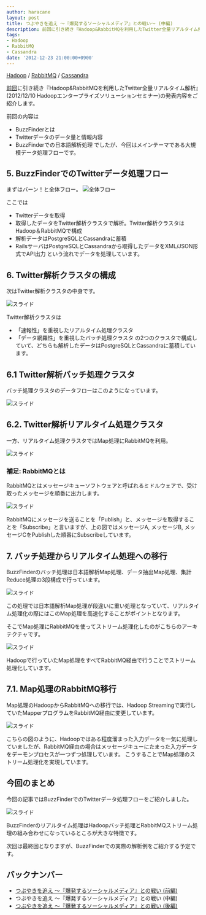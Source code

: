 ```yaml
---
author: haracane
layout: post
title: つぶやきを追え ～『爆発するソーシャルメディア』との戦い～ (中編)
description: 前回に引き続き『Hadoop&RabbitMQを利用したTwitter全量リアルタイム解析』(2012/12/10 Hadoopエンタープライズソリューションセミナー)の発表内容をご紹介します。
tags:
- Hadoop
- RabbitMQ
- Cassandra
date: '2012-12-23 21:00:00+0900'
---
```

<!-- tag_links -->
[Hadoop](/tags/hadoop/) / [RabbitMQ](/tags/rabbitmq/) / [Cassandra](/tags/cassandra/)

<!-- content -->
[前回](http://hatacomp.hateblo.jp/entry/fight-against-socialmedia-1)に引き続き『Hadoop&RabbitMQを利用したTwitter全量リアルタイム解析』(2012/12/10 Hadoopエンタープライズソリューションセミナー)の発表内容をご紹介します。

前回の内容は
- BuzzFinderとは
- Twitterデータのデータ量と情報内容
- BuzzFinderでの日本語解析処理
でしたが、今回はメインテーマである大規模データ処理フローです。

## 5. BuzzFinderでのTwitterデータ処理フロー

まずはバーン！と全体フロー。
![全体フロー](https://lh5.googleusercontent.com/-dvQus-6e1qQ/UNUuURv2QyI/AAAAAAAAAQo/b3bn1dnu1bA/slide-13.png)

ここでは
+ Twitterデータを取得
+ 取得したデータをTwitter解析クラスタで解析。Twitter解析クラスタはHadoop＆RabbitMQで構成
+ 解析データはPostgreSQLとCassandraに蓄積
+ RailsサーバはPostgreSQLとCassandraから取得したデータをXML/JSON形式でAPI出力
という流れでデータを処理しています。

## 6. Twitter解析クラスタの構成

次はTwitter解析クラスタの中身です。

![スライド](https://lh3.googleusercontent.com/-1OoLJVHa2Mo/UNUuUk0fLGI/AAAAAAAAAQs/2ZX8WSrtqcc/slide-14.png)

Twitter解析クラスタは
- 「速報性」を重視したリアルタイム処理クラスタ
- 「データ網羅性」を重視したバッチ処理クラスタ
の2つのクラスタで構成していて、どちらも解析したデータはPostgreSQLとCassandraに蓄積しています。

## 6.1 Twitter解析バッチ処理クラスタ

バッチ処理クラスタのデータフローはこのようになっています。

![スライド](https://lh4.googleusercontent.com/-TFSPGMrK0AU/UNUuVZadcPI/AAAAAAAAARI/eXfbgLjI-Zs/slide-16.png) 

## 6.2. Twitter解析リアルタイム処理クラスタ

一方、リアルタイム処理クラスタではMap処理にRabbitMQを利用。

![スライド](https://lh5.googleusercontent.com/-Hj3vfQU4qO0/UNUubRfGxyI/AAAAAAAAASs/A4yPljEwT_M/slide-19.png)

### 補足: RabbitMQとは

RabbitMQとはメッセージキューソフトウェアと呼ばれるミドルウェアで、受け取ったメッセージを順番に出力します。

![スライド](https://lh4.googleusercontent.com/-al5LXQcnWP4/UNUuVj5IbaI/AAAAAAAAARM/9JaZXq08B_Y/slide-18.png)

RabbitMQにメッセージを送ることを「Publish」と、メッセージを取得することを「Subscribe」と言いますが、上の図ではメッセージA, メッセージB, メッセージCをPublishした順番にSubscribeしています。

## 7. バッチ処理からリアルタイム処理への移行

BuzzFinderのバッチ処理は日本語解析Map処理、データ抽出Map処理、集計Reduce処理の3段構成で行っています。

![スライド](https://lh6.googleusercontent.com/-15vpkW-iMp8/UNUuWoRCe_I/AAAAAAAAARc/FV3Z8EJEpsQ/slide-21.png)

この処理では日本語解析Map処理が段違いに重い処理となっていて、リアルタイム処理化の際にはこのMap処理を高速化することがポイントとなります。

そこでMap処理にRabbitMQを使ってストリーム処理化したのがこちらのアーキテクチャです。

![スライド](https://lh5.googleusercontent.com/-v4UusNzEHCc/UNUuXTcqXPI/AAAAAAAAARk/eAhQBMKizHI/slide-22.png)

Hadoopで行っていたMap処理をすべてRabbitMQ経由で行うことでストリーム処理化しています。

## 7.1. Map処理のRabbitMQ移行

Map処理のHadoopからRabbitMQへの移行では、Hadoop Streamingで実行していたMapperプログラムをRabbitMQ経由に変更しています。

![スライド](https://lh3.googleusercontent.com/-eTQa5XhpKdM/UNUuXsSb4lI/AAAAAAAAAR4/-KDfnkDNi-0/slide-23.png)

こちらの図のように、Hadoopではある程度溜まった入力データを一気に処理していましたが、RabbitMQ経由の場合はメッセージキューにたまった入力データをデーモンプロセスが一つずつ処理しています。
こうすることでMap処理のストリーム処理化を実現しています。

## 今回のまとめ

今回の記事ではBuzzFinderでのTwitterデータ処理フローをご紹介しました。

![スライド](https://lh4.googleusercontent.com/--26axsMTrpM/UNUuY0OzwkI/AAAAAAAAASE/T6R-2i9g3J0/slide-24.png)

BuzzFinderのリアルタイム処理はHadoopバッチ処理とRabbitMQストリーム処理の組み合わせになっているところが大きな特徴です。

次回は最終回となりますが、BuzzFinderでの実際の解析例をご紹介する予定です。

## バックナンバー
- [つぶやきを追え ～『爆発するソーシャルメディア』との戦い (前編)](/2012/12/22/fight-against-socialmedia-1)
- つぶやきを追え ～『爆発するソーシャルメディア』との戦い (中編)
- [つぶやきを追え ～『爆発するソーシャルメディア』との戦い (後編)](/2012/12/31/fight-against-socialmedia-3)
